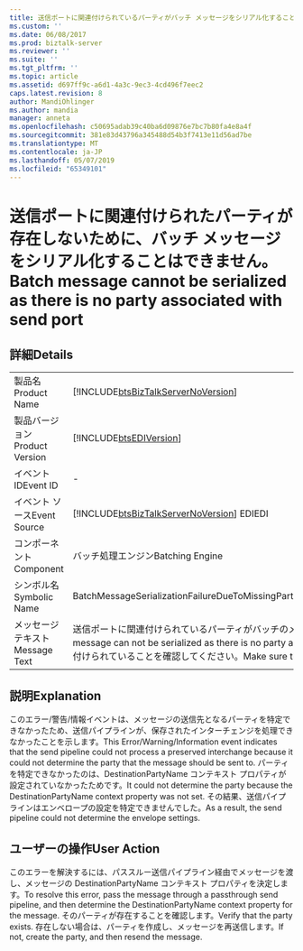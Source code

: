 ```yaml
---
title: 送信ポートに関連付けられているパーティがバッチ メッセージをシリアル化することはできません |Microsoft Docs
ms.custom: ''
ms.date: 06/08/2017
ms.prod: biztalk-server
ms.reviewer: ''
ms.suite: ''
ms.tgt_pltfrm: ''
ms.topic: article
ms.assetid: d697ff9c-a6d1-4a3c-9ec3-4cd496f7eec2
caps.latest.revision: 8
author: MandiOhlinger
ms.author: mandia
manager: anneta
ms.openlocfilehash: c50695adab39c40ba6d09876e7bc7b80fa4e8a4f
ms.sourcegitcommit: 381e83d43796a345488d54b3f7413e11d56ad7be
ms.translationtype: MT
ms.contentlocale: ja-JP
ms.lasthandoff: 05/07/2019
ms.locfileid: "65349101"
---
```

# <a name="batch-message-cannot-be-serialized-as-there-is-no-party-associated-with-send-port"></a><span data-ttu-id="ada6a-102">送信ポートに関連付けられたパーティが存在しないために、バッチ メッセージをシリアル化することはできません。</span><span class="sxs-lookup"><span data-stu-id="ada6a-102">Batch message cannot be serialized as there is no party associated with send port</span></span>
## <a name="details"></a><span data-ttu-id="ada6a-103">詳細</span><span class="sxs-lookup"><span data-stu-id="ada6a-103">Details</span></span>  
  
|                 |                                                                                                                                            |
|-----------------|--------------------------------------------------------------------------------------------------------------------------------------------|
|  <span data-ttu-id="ada6a-104">製品名</span><span class="sxs-lookup"><span data-stu-id="ada6a-104">Product Name</span></span>   |                             [!INCLUDE[btsBizTalkServerNoVersion](../includes/btsbiztalkservernoversion-md.md)]                             |
| <span data-ttu-id="ada6a-105">製品バージョン</span><span class="sxs-lookup"><span data-stu-id="ada6a-105">Product Version</span></span> |                                         [!INCLUDE[btsEDIVersion](../includes/btsediversion-md.md)]                                         |
|    <span data-ttu-id="ada6a-106">イベント ID</span><span class="sxs-lookup"><span data-stu-id="ada6a-106">Event ID</span></span>     |                                                                     -                                                                      |
|  <span data-ttu-id="ada6a-107">イベント ソース</span><span class="sxs-lookup"><span data-stu-id="ada6a-107">Event Source</span></span>   |                           [!INCLUDE[btsBizTalkServerNoVersion](../includes/btsbiztalkservernoversion-md.md)] <span data-ttu-id="ada6a-108">EDI</span><span class="sxs-lookup"><span data-stu-id="ada6a-108">EDI</span></span>                           |
|    <span data-ttu-id="ada6a-109">コンポーネント</span><span class="sxs-lookup"><span data-stu-id="ada6a-109">Component</span></span>    |                                                              <span data-ttu-id="ada6a-110">バッチ処理エンジン</span><span class="sxs-lookup"><span data-stu-id="ada6a-110">Batching Engine</span></span>                                                               |
|  <span data-ttu-id="ada6a-111">シンボル名</span><span class="sxs-lookup"><span data-stu-id="ada6a-111">Symbolic Name</span></span>  |                                             <span data-ttu-id="ada6a-112">BatchMessageSerializationFailureDueToMissingParty</span><span class="sxs-lookup"><span data-stu-id="ada6a-112">BatchMessageSerializationFailureDueToMissingParty</span></span>                                              |
|  <span data-ttu-id="ada6a-113">メッセージ テキスト</span><span class="sxs-lookup"><span data-stu-id="ada6a-113">Message Text</span></span>   | <span data-ttu-id="ada6a-114">送信ポートに関連付けられているパーティがバッチのメッセージはシリアライズできません{0}します。</span><span class="sxs-lookup"><span data-stu-id="ada6a-114">Batch message can not be serialized as there is no party associated with send port {0}.</span></span> <span data-ttu-id="ada6a-115">パーティがポートに関連付けられていることを確認してください。</span><span class="sxs-lookup"><span data-stu-id="ada6a-115">Make sure that a party is associated with the port</span></span> |
  
## <a name="explanation"></a><span data-ttu-id="ada6a-116">説明</span><span class="sxs-lookup"><span data-stu-id="ada6a-116">Explanation</span></span>  
 <span data-ttu-id="ada6a-117">このエラー/警告/情報イベントは、メッセージの送信先となるパーティを特定できなかったため、送信パイプラインが、保存されたインターチェンジを処理できなかったことを示します。</span><span class="sxs-lookup"><span data-stu-id="ada6a-117">This Error/Warning/Information event indicates that the send pipeline could not process a preserved interchange because it could not determine the party that the message should be sent to.</span></span> <span data-ttu-id="ada6a-118">パーティを特定できなかったのは、DestinationPartyName コンテキスト プロパティが設定されていなかったためです。</span><span class="sxs-lookup"><span data-stu-id="ada6a-118">It could not determine the party because the DestinationPartyName context property was not set.</span></span> <span data-ttu-id="ada6a-119">その結果、送信パイプラインはエンベロープの設定を特定できませんでした。</span><span class="sxs-lookup"><span data-stu-id="ada6a-119">As a result, the send pipeline could not determine the envelope settings.</span></span>  
  
## <a name="user-action"></a><span data-ttu-id="ada6a-120">ユーザーの操作</span><span class="sxs-lookup"><span data-stu-id="ada6a-120">User Action</span></span>  
 <span data-ttu-id="ada6a-121">このエラーを解決するには、パススルー送信パイプライン経由でメッセージを渡し、メッセージの DestinationPartyName コンテキスト プロパティを決定します。</span><span class="sxs-lookup"><span data-stu-id="ada6a-121">To resolve this error, pass the message through a passthrough send pipeline, and then determine the DestinationPartyName context property for the message.</span></span> <span data-ttu-id="ada6a-122">そのパーティが存在することを確認します。</span><span class="sxs-lookup"><span data-stu-id="ada6a-122">Verify that the party exists.</span></span> <span data-ttu-id="ada6a-123">存在しない場合は、パーティを作成し、メッセージを再送信します。</span><span class="sxs-lookup"><span data-stu-id="ada6a-123">If not, create the party, and then resend the message.</span></span>